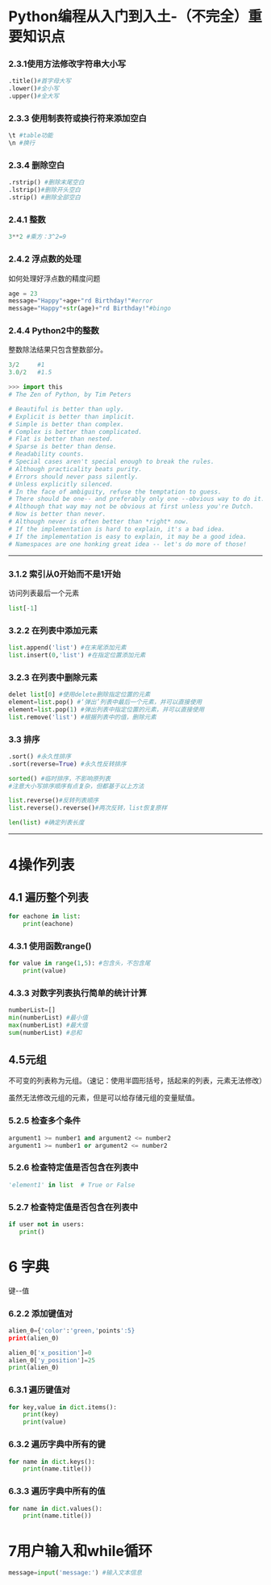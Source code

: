 # Python编程从入门到入土-（不完全）重要知识点

### 2.3.1使用方法修改字符串大小写

```python
.title()#首字母大写
.lower()#全小写
.upper()#全大写
```

### 2.3.3 使用制表符或换行符来添加空白

```python
\t #table功能
\n #换行
```

### 2.3.4 删除空白

```python
.rstrip() #删除末尾空白
.lstrip()#删除开头空白
.strip() #删除全部空白
```

### 2.4.1 整数

```python
3**2 #乘方：3^2=9
```

### 2.4.2 浮点数的处理

如何处理好浮点数的精度问题

```python
age = 23
message="Happy"+age+"rd Birthday!"#error
message="Happy"+str(age)+"rd Birthday!"#bingo
```

### 2.4.4 Python2中的整数

整数除法结果只包含整数部分。

```python
3/2     #1
3.0/2   #1.5
```

```python
>>> import this
# The Zen of Python, by Tim Peters

# Beautiful is better than ugly.
# Explicit is better than implicit.
# Simple is better than complex.
# Complex is better than complicated.
# Flat is better than nested.
# Sparse is better than dense.
# Readability counts.
# Special cases aren't special enough to break the rules.
# Although practicality beats purity.
# Errors should never pass silently.
# Unless explicitly silenced.
# In the face of ambiguity, refuse the temptation to guess.
# There should be one-- and preferably only one --obvious way to do it.
# Although that way may not be obvious at first unless you're Dutch.
# Now is better than never.
# Although never is often better than *right* now.
# If the implementation is hard to explain, it's a bad idea.
# If the implementation is easy to explain, it may be a good idea.
# Namespaces are one honking great idea -- let's do more of those!
```

------------------

### 3.1.2 索引从0开始而不是1开始

访问列表最后一个元素

```python
list[-1]
```

### 3.2.2 在列表中添加元素

```python
list.append('list') #在末尾添加元素
list.insert(0,'list') #在指定位置添加元素
```

### 3.2.3 在列表中删除元素

```python
delet list[0] #使用delete删除指定位置的元素
element=list.pop() #‘弹出’列表中最后一个元素，并可以直接使用
element=list.pop(1) #弹出列表中指定位置的元素，并可以直接使用
list.remove('list') #根据列表中的值，删除元素
```


### 3.3 排序

```python 
.sort() #永久性排序
.sort(reverse=True) #永久性反转排序

sorted() #临时排序，不影响原列表
#注意大小写排序顺序有点复杂，但都基于以上方法

list.reverse()#反转列表顺序
list.reverse().reverse()#两次反转，list恢复原样

len(list) #确定列表长度
```

------------------

# 4操作列表

## 4.1 遍历整个列表

```python
for eachone in list:
    print(eachone)
```


### 4.3.1 使用函数range()

```python
for value in range(1,5): #包含头，不包含尾
    print(value)
```

### 4.3.3 对数字列表执行简单的统计计算

```python
numberList=[]
min(numberList) #最小值 
max(numberList) #最大值
sum(numberList) #总和
```


## 4.5元组
 
 不可变的列表称为元组。（速记：使用半圆形括号，括起来的列表，元素无法修改）

 虽然无法修改元组的元素，但是可以给存储元组的变量赋值。


 ### 5.2.5 检查多个条件

 ```python
argument1 >= number1 and argument2 <= number2
argument1 >= number1 or argument2 <= number2
 ```

 ### 5.2.6 检查特定值是否包含在列表中

 ```python
'element1' in list  # True or False
 ```

 
 ### 5.2.7 检查特定值是否包含在列表中

 ```python
if user not in users:
    print()
 ```


 # 6 字典

键--值

### 6.2.2 添加键值对
```python
alien_0={'color':'green,'points':5}
print(alien_0)

alien_0['x_position']=0
alien_0['y_position']=25
print(alien_0)
```

### 6.3.1 遍历键值对
```python
for key,value in dict.items():
    print(key)
    print(value)
```

### 6.3.2 遍历字典中所有的键

```python
for name in dict.keys():
    print(name.title())

```

### 6.3.3 遍历字典中所有的值

```python
for name in dict.values():
    print(name.title())
```


# 7用户输入和while循环

```python
message=input('message:') #输入文本信息
```